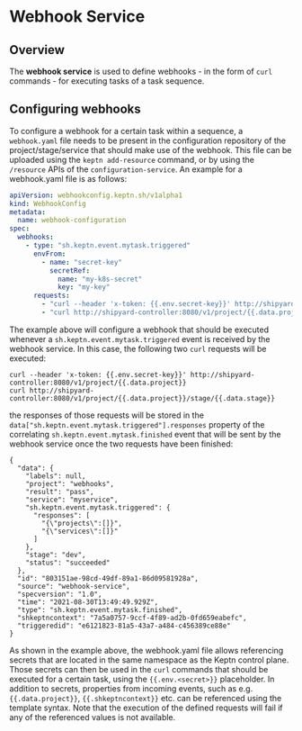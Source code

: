 # Webhook Service 

## Overview

The **webhook service** is used to define webhooks - in the form of `curl` commands - for executing tasks of a task sequence.

## Configuring webhooks

To configure a webhook for a certain task within a sequence, a `webhook.yaml` file needs to be present in the 
configuration repository of the project/stage/service that should make use of the webhook. This file can be uploaded using the `keptn add-resource` command, 
or by using the `/resource` APIs of the `configuration-service`. An example for a webhook.yaml file is as follows:

```yaml
apiVersion: webhookconfig.keptn.sh/v1alpha1
kind: WebhookConfig
metadata:
  name: webhook-configuration
spec:
  webhooks:
    - type: "sh.keptn.event.mytask.triggered"
      envFrom: 
        - name: "secret-key"
          secretRef:
            name: "my-k8s-secret"
            key: "my-key"
      requests:
        - "curl --header 'x-token: {{.env.secret-key}}' http://shipyard-controller:8080/v1/project/{{.data.project}}"
        - "curl http://shipyard-controller:8080/v1/project/{{.data.project}}/stage/{{.data.stage}}"
```

The example above will configure a webhook that should be executed whenever a `sh.keptn.event.mytask.triggered` event is received by the webhook service.
In this case, the following two `curl` requests will be executed:

```
curl --header 'x-token: {{.env.secret-key}}' http://shipyard-controller:8080/v1/project/{{.data.project}}
curl http://shipyard-controller:8080/v1/project/{{.data.project}}/stage/{{.data.stage}}
```

the responses of those requests will be stored in the `data["sh.keptn.event.mytask.triggered"].responses` property of the correlating 
`sh.keptn.event.mytask.finished` event that will be sent by the webhook service once the two requests have been finished:

```
{
  "data": {
    "labels": null,
    "project": "webhooks",
    "result": "pass",
    "service": "myservice",
    "sh.keptn.event.mytask.triggered": {
      "responses": [
        "{\"projects\":[]}",
        "{\"services\":[]}"
      ]
    },
    "stage": "dev",
    "status": "succeeded"
  },
  "id": "803151ae-98cd-49df-89a1-86d09581928a",
  "source": "webhook-service",
  "specversion": "1.0",
  "time": "2021-08-30T13:49:49.929Z",
  "type": "sh.keptn.event.mytask.finished",
  "shkeptncontext": "7a5a0757-9ccf-4f89-ad2b-0fd659eabefc",
  "triggeredid": "e6121823-81a5-43a7-a484-c456389ce88e"
}
```

As shown in the example above, the webhook.yaml file allows referencing secrets that are located in the same namespace as the 
Keptn control plane. Those secrets can then be used in the `curl` commands that should be executed for a certain task, using the `{{.env.<secret>}}` placeholder.
In addition to secrets, properties from incoming events, such as e.g. `{{.data.project}}`, `{{.shkeptncontext}}` etc. can be referenced using the template syntax.
Note that the execution of the defined requests will fail if any of the referenced values is not available.

